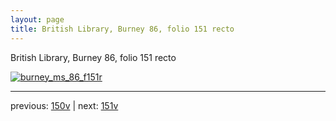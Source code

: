 ```yaml
---
layout: page
title: British Library, Burney 86, folio 151 recto
---
```


British Library, Burney 86, folio 151 recto

[![burney_ms_86_f151r](http://www.homermultitext.org/iipsrv?IIIF=/project/homer/pyramidal/deepzoom/bl/burney86imgs/v1/burney_ms_86_f151r.tif/full/800,/0/default.jpg)](http://www.homermultitext.org/ict2/?urn=urn:cite2:bl:burney86imgs.v1:burney_ms_86_f151r) 

---

previous:  [150v](../150v/) | next: [151v](../151v/)